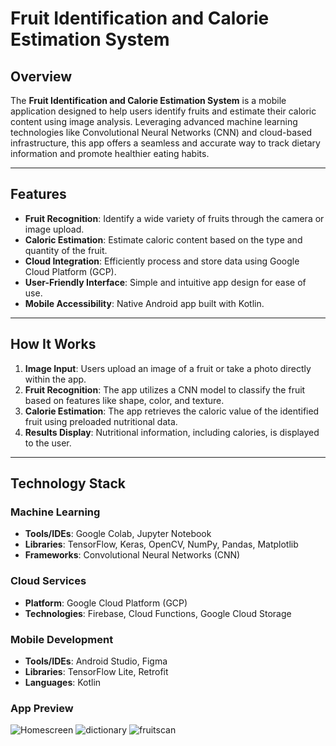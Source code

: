 # Fruit Identification and Calorie Estimation System  

## Overview  
The **Fruit Identification and Calorie Estimation System** is a mobile application designed to help users identify fruits and estimate their caloric content using image analysis. Leveraging advanced machine learning technologies like Convolutional Neural Networks (CNN) and cloud-based infrastructure, this app offers a seamless and accurate way to track dietary information and promote healthier eating habits.  

---

## Features  
- **Fruit Recognition**: Identify a wide variety of fruits through the camera or image upload.  
- **Caloric Estimation**: Estimate caloric content based on the type and quantity of the fruit.  
- **Cloud Integration**: Efficiently process and store data using Google Cloud Platform (GCP).  
- **User-Friendly Interface**: Simple and intuitive app design for ease of use.  
- **Mobile Accessibility**: Native Android app built with Kotlin.  

---

## How It Works  
1. **Image Input**: Users upload an image of a fruit or take a photo directly within the app.  
2. **Fruit Recognition**: The app utilizes a CNN model to classify the fruit based on features like shape, color, and texture.  
3. **Calorie Estimation**: The app retrieves the caloric value of the identified fruit using preloaded nutritional data.  
4. **Results Display**: Nutritional information, including calories, is displayed to the user.  

---

## Technology Stack  

### **Machine Learning**  
- **Tools/IDEs**: Google Colab, Jupyter Notebook  
- **Libraries**: TensorFlow, Keras, OpenCV, NumPy, Pandas, Matplotlib  
- **Frameworks**: Convolutional Neural Networks (CNN)  

### **Cloud Services**  
- **Platform**: Google Cloud Platform (GCP)  
- **Technologies**: Firebase, Cloud Functions, Google Cloud Storage  

### **Mobile Development**  
- **Tools/IDEs**: Android Studio, Figma  
- **Libraries**: TensorFlow Lite, Retrofit  
- **Languages**: Kotlin

### **App Preview**
![Homescreen](https://github.com/user-attachments/assets/96aa3293-2b7f-4837-b075-6db1b4381ddd)
![dictionary](https://github.com/user-attachments/assets/faee019a-43e2-46cd-b4eb-a76395e8c932)
![fruitscan](https://github.com/user-attachments/assets/9f88e29a-62af-4c03-9ee7-2831a31bb70b)
